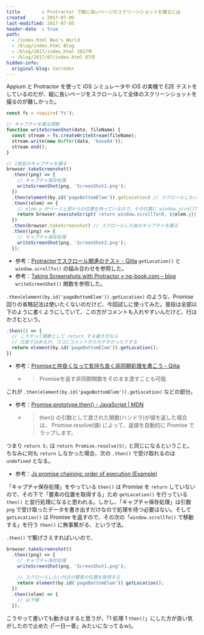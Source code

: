 ```yaml
---
title        : Protractor で縦に長いページのスクリーンショットを撮るには
created      : 2017-07-05
last-modified: 2017-07-05
header-date  : true
path:
  - /index.html Neo's World
  - /blog/index.html Blog
  - /blog/2017/index.html 2017年
  - /blog/2017/07/index.html 07月
hidden-info:
  original-blog: Corredor
---
```


Appium と Protractor を使って iOS シミュレータや iOS の実機で E2E テストをしているのだが、縦に長いページをスクロールして全体のスクリーンショットを撮るのが難しかった。

```javascript
const fs = require('fs');

// キャプチャを撮る関数
function writeScreenShot(data, fileName) {
  const stream = fs.createWriteStream(fileName);
  stream.write(new Buffer(data, 'base64'));
  stream.end();
}

// 1枚目のキャプチャを撮る
browser.takeScreenshot()
  .then((png) => {
    // キャプチャ保存処理
    writeScreenShot(png, 'ScreenShot1.png');
  })
  .then(element(by.id('pageBottomElem')).getLocation) // スクロールしたい付近の要素の位置を取得する
  .then((elem) => {
    // elem.y がページ上部からの位置を持っているので、その位置に window.scrollTo() で移動する
    return browser.executeScript(`return window.scrollTo(0, ${elem.y});`);
  })
  .then(browser.takeScreenshot) // スクロールした後のキャプチャを撮る
  .then((png) => {
    // キャプチャ保存処理
    writeScreenShot(png, 'ScreenShot2.png');
  });
```

- 参考：[Protractorでスクロール関連のテスト - Qiita](http://qiita.com/okmttdhr/items/9b37eb792ac39300b3a2) `getLocation()` と `window.scrollTo()` の組み合わせを参照した。
- 参考：[Taking Screenshots with Protractor « ng-book.com – blog](http://blog.ng-book.com/taking-screenshots-with-protractor/) `writeScreenShot()` 関数を参照した。

`.then(element(by.id('pageBottomElem')).getLocation)` のような、Promise 回りの省略記法は使いたくないのだけど、今回試しに使ってみた。普段は全部以下のように書くようにしていて、この方がコメントも入れやすいんだけど、行はかさむという。

```javascript
.then(() => {
  // こうやって関数として return する書き方なら
  // 冗長ではあるが、ココにコメントが入れやすかったりする
  return element(by.id('pageBottomElem')).getLocation();
})
```

- 参考：[Promiseと仲良くなって気持ち良く非同期処理を書こう - Qiita](http://qiita.com/progre/items/03626b7f4655007d8cb2)
  - > Promiseを返す非同期関数をそのまま渡すことも可能

これが `.then(element(by.id('pageBottomElem')).getLocation)` などの部分。

- 参考：[Promise.prototype.then() - JavaScript | MDN](https://developer.mozilla.org/ja/docs/Web/JavaScript/Reference/Global_Objects/Promise/then)
  - > then() の引数として渡された関数(ハンドラ)が値を返した場合は、 Promise.resolve(値) によって、返値を自動的に Promise でラップします。

つまり `return 5;` は `return Promise.resolve(5);` と同じになるということ。ちなみに何も `return` しなかった場合、次の `.then()` で受け取れるのは `undefined` となる。

- 参考：[Js promise chaining: order of execution (Example)](https://coderwall.com/p/ji6agg/js-promise-chaining-order-of-execution)

「キャプチャ保存処理」をやっている `then()` は Promise を `return` していないので、その下で「要素の位置を取得する」ため `getLocation()` を行っている `then()` と並行処理になると思われる。しかし、「キャプチャ保存処理」は引数 `png` で受け取ったデータを書き出すだけなので処理を待つ必要はない。そして `getLocation()` は Promise を返すので、その次の「`window.scrollTo()` で移動する」を行う `then()` に無事繋がる、という寸法。

`.then()` で繋げさえすればいいので、

```javascript
browser.takeScreenshot()
  .then((png) => {
    // キャプチャ保存処理
    writeScreenShot(png, 'ScreenShot1.png');
    
    // スクロールしたい付近の要素の位置を取得する
    return element(by.id('pageBottomElem')).getLocation();
  })
  .then((elem) => {
    // 以下略
  });
```

こうやって書いても動きはすると思うが、「1 処理 1 `then()`」にした方が良い気がしたので止めた (「一日一善」みたいになってるｗ)。
